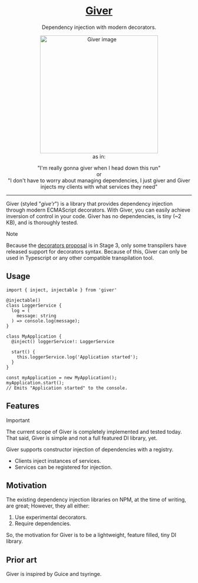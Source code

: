 <h1 align="center">
  <a href="https://github.com/palmm/giver" title="Giver">Giver<a>
</h1>

<p align="center">Dependency injection with modern decorators.</p>

<div align="center">
  <img alt="Giver image" height="320" src="https://github.com/palmm/giver/assets/12000567/edb69144-b994-477d-99a7-c8edd29f9ff9" />
</div>

<div align="center">
  as in:
  
  "I'm really gonna giver when I head down this run"
  <br />
  or
  <br />
  "I don't have to worry about managing dependencies, I just giver and Giver injects my clients with what services they need"
</div>

---

Giver (styled "_give'r_") is a library that provides dependency injection through modern ECMAScript decorators. With Giver, you can easily achieve inversion of control in your code. Giver has no dependencies, is tiny (~2 KB), and is thoroughly tested.

> [!NOTE]  
> Because the [decorators proposal](https://github.com/tc39/proposal-decorators) is in Stage 3, only some transpilers have released support for decorators syntax. Because of this, Giver can only be used in Typescript or any other compatible transpilation tool.

## Usage

```
import { inject, injectable } from 'giver'

@injectable()
class LoggerService {
  log = (
    message: string
  ) => console.log(message);
}

class MyApplication {
  @inject() loggerService!: LoggerService

  start() {
    this.loggerService.log('Application started');
  }
}

const myApplication = new MyApplication();
myApplication.start();
// Emits "Application started" to the console.
```

## Features

> [!IMPORTANT]
> The current scope of Giver is completely implemented and tested today. That said, Giver is simple and not a full featured DI library, yet.

Giver supports constructor injection of dependencies with a registry.

- Clients inject instances of services.
- Services can be registered for injection.

## Motivation

The existing dependency injection libraries on NPM, at the time of writing, are great; However, they all either:
1) Use experimental decorators.
2) Require dependencies.

So, the motivation for Giver is to be a lightweight, feature filled, tiny DI library.

## Prior art

Giver is inspired by Guice and tsyringe.
